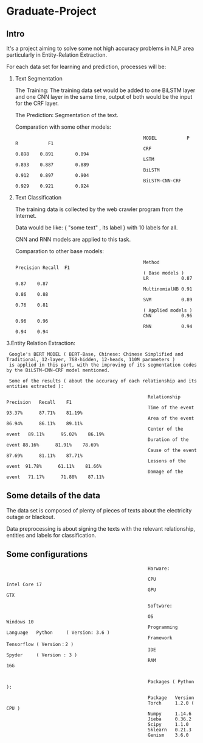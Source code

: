 # Graduate-Project

## Intro
  
  It's a project aiming to solve some not high accuracy problems in NLP area particularly in Entity-Relation Extraction.
  
  For each data set for learning and prediction, processes will be:
  
  1. Text Segmentation
  
     The Training: The training data set would be added to one BiLSTM layer and one CNN layer in the same time, output of both would be the input for the CRF layer.
     
     The Prediction: Segmentation of the text.
     
     Comparation with some other models:
     
                                                        MODEL           P         R           F1 
                                                        CRF             0.898    0.891        0.894 
                                                        LSTM            0.893    0.887        0.889 
                                                        BiLSTM          0.912    0.897        0.904 
                                                        BiLSTM-CNN-CRF  0.929    0.921        0.924 
     
  2. Text Classification
     
     The training data is collected by the web crawler program from the Internet.
     
     Data would be like: { "some text" , its label } with 10 labels for all.
     
     CNN and RNN models are applied to this task.
     
     Comparation to other base models:                  
    
                                                        Method        Precision Recall  F1 
                                                        ( Base models ) 
                                                        LR            0.87      0.87    0.87 
                                                        MultinomialNB 0.91      0.86    0.88 
                                                        SVM           0.89      0.76    0.81 
                                                        ( Applied models ) 
                                                        CNN           0.96      0.96    0.96 
                                                        RNN           0.94      0.94    0.94 
                                                    
   3.Entity Relation Extraction:
   
     Google's BERT MODEL ( BERT-Base, Chinese: Chinese Simplified and Traditional, 12-layer, 768-hidden, 12-heads, 110M parameters ) 
     is applied in this part, with the improving of its segmentation codes by the BiLSTM-CNN-CRF model mentioned.
     
     Some of the results ( about the accuracy of each relationship and its entities extracted ):
     
                                                        Relationship          Precision   Recall    F1 
                                                        Time of the event     93.37%      87.71%    81.19% 
                                                        Area of the event     86.94%      86.11%    89.11% 
                                                        Center of the event   89.11%      95.02%    86.19% 
                                                        Duration of the event 88.16%      81.91%    78.69% 
                                                        Cause of the event    87.69%      81.11%    87.71% 
                                                        Lessons of the event  91.78%      61.11%    81.66% 
                                                        Damage of the event   71.17%      71.88%    87.11% 
                                                        
            
## Some details of the data

The data set is composed of plenty of pieces of texts about the electricity outage or blackout. 

Data preprocessing is about signing the texts with the relevant relationship, entities and labels for classification.  

## Some configurations
                                                        Harware:
                                                        
                                                        CPU                   Intel Core i7 
                                                        GPU                   GTX 
                                                        
                                                        Software:
                                                        
                                                        OS                     Windows 10 
                                                        Programming Language   Python     ( Version: 3.6 ) 
                                                        Framework              Tensorflow ( Version：2 )
                                                        IDE                    Spyder     ( Version : 3 ) 
                                                        RAM                    16G 
                                                        
                                                        
                                                        Packages ( Python ):
                                                        
                                                        Package   Version
                                                        Torch     1.2.0 ( CPU ) 
                                                        Numpy     1.14.6 
                                                        Jieba     0.36.2 
                                                        Scipy     1.1.0 
                                                        Sklearn   0.21.3 
                                                        Genism    3.6.0 
